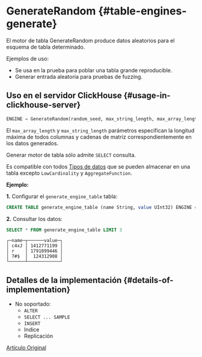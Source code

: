 # GenerateRandom {#table-engines-generate}

El motor de tabla GenerateRandom produce datos aleatorios para el esquema de tabla determinado.

Ejemplos de uso:

-   Se usa en la prueba para poblar una tabla grande reproducible.
-   Generar entrada aleatoria para pruebas de fuzzing.

## Uso en el servidor ClickHouse {#usage-in-clickhouse-server}

``` sql
ENGINE = GenerateRandom(random_seed, max_string_length, max_array_length)
```

El `max_array_length` y `max_string_length` parámetros especifican la longitud máxima de todos
columnas y cadenas de matriz correspondientemente en los datos generados.

Generar motor de tabla sólo admite `SELECT` consulta.

Es compatible con todos [Tipos de datos](../../data_types/index.md) que se pueden almacenar en una tabla excepto `LowCardinality` y `AggregateFunction`.

**Ejemplo:**

**1.** Configurar el `generate_engine_table` tabla:

``` sql
CREATE TABLE generate_engine_table (name String, value UInt32) ENGINE = GenerateRandom(1, 5, 3)
```

**2.** Consultar los datos:

``` sql
SELECT * FROM generate_engine_table LIMIT 3
```

``` text
┌─name─┬──────value─┐
│ c4xJ │ 1412771199 │
│ r    │ 1791099446 │
│ 7#$  │  124312908 │
└──────┴────────────┘
```

## Detalles de la implementación {#details-of-implementation}

-   No soportado:
    -   `ALTER`
    -   `SELECT ... SAMPLE`
    -   `INSERT`
    -   Indice
    -   Replicación

[Artículo Original](https://clickhouse.tech/docs/es/operations/table_engines/generate/) <!--hide-->
